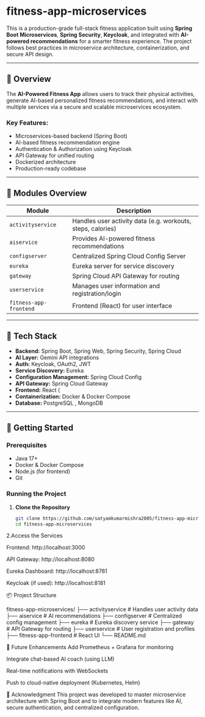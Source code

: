 # fitness-app-microservices
This is a production-grade full-stack fitness application built using **Spring Boot Microservices**, **Spring Security**, **Keycloak**, and integrated with **AI-powered recommendations** for a smarter fitness experience. The project follows best practices in microservice architecture, containerization, and secure API design.

---

## 🎯 Overview

The **AI-Powered Fitness App** allows users to track their physical activities, generate AI-based personalized fitness recommendations, and interact with multiple services via a secure and scalable microservices ecosystem.

### Key Features:
- Microservices-based backend (Spring Boot)
- AI-based fitness recommendation engine
- Authentication & Authorization using Keycloak
- API Gateway for unified routing
- Dockerized architecture
- Production-ready codebase

---
## 🧾 Modules Overview

| Module               | Description                                                   |
|----------------------|---------------------------------------------------------------|
| `activityservice`     | Handles user activity data (e.g. workouts, steps, calories)   |
| `aiservice`           | Provides AI-powered fitness recommendations                   |
| `configserver`        | Centralized Spring Cloud Config Server                        |
| `eureka`              | Eureka server for service discovery                           |
| `gateway`             | Spring Cloud API Gateway for routing                          |
| `userservice`         | Manages user information and registration/login               |
| `fitness-app-frontend`| Frontend (React) for user interface                           |

---

## 🔧 Tech Stack

- **Backend:** Spring Boot, Spring Web, Spring Security, Spring Cloud
- **AI Layer:** Gemini API integrations
- **Auth:**  Keycloak, OAuth2, JWT 
- **Service Discovery:** Eureka
- **Configuration Management:** Spring Cloud Config
- **API Gateway:** Spring Cloud Gateway
- **Frontend:** React (
- **Containerization:** Docker & Docker Compose
- **Database:** PostgreSQL , MongoDB

---

## 🚀 Getting Started

### Prerequisites
- Java 17+
- Docker & Docker Compose
- Node.js (for frontend)
- Git

### Running the Project

1. **Clone the Repository**
   ```bash
   git clone https://github.com/satyamkumarmishra2005/fitness-app-microservices.git
   cd fitness-app-microservices

2.Access the Services

Frontend: http://localhost:3000

API Gateway: http://localhost:8080

Eureka Dashboard: http://localhost:8761

Keycloak (if used): http://localhost:8181


📦 Project Structure


fitness-app-microservices/
├── activityservice         # Handles user activity data
├── aiservice               # AI recommendations
├── configserver            # Centralized config management
├── eureka                  # Eureka discovery service
├── gateway                 # API Gateway for routing
├── userservice             # User registration and profiles
├── fitness-app-frontend    # React UI
└── README.md

🔮 Future Enhancements
Add Prometheus + Grafana for monitoring

Integrate chat-based AI coach (using LLM)

Real-time notifications with WebSockets

Push to cloud-native deployment (Kubernetes, Helm)

🙌 Acknowledgment
This project was developed to master microservice architecture with Spring Boot and to integrate modern features like AI, secure authentication, and centralized configuration.


